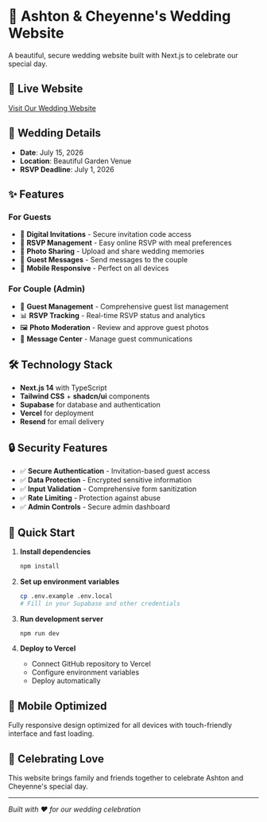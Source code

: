 # 💒 Ashton & Cheyenne's Wedding Website

A beautiful, secure wedding website built with Next.js to celebrate our special day.

## 🌟 **Live Website**
[Visit Our Wedding Website](https://your-domain.vercel.app)

## 📅 **Wedding Details**
- **Date**: July 15, 2026
- **Location**: Beautiful Garden Venue
- **RSVP Deadline**: July 1, 2026

## ✨ **Features**

### **For Guests**
- 🎫 **Digital Invitations** - Secure invitation code access
- 📝 **RSVP Management** - Easy online RSVP with meal preferences
- 📸 **Photo Sharing** - Upload and share wedding memories
- 💌 **Guest Messages** - Send messages to the couple
- 📱 **Mobile Responsive** - Perfect on all devices

### **For Couple (Admin)**
- 👥 **Guest Management** - Comprehensive guest list management
- 📊 **RSVP Tracking** - Real-time RSVP status and analytics
- 🖼️ **Photo Moderation** - Review and approve guest photos
- 💬 **Message Center** - Manage guest communications

## 🛠️ **Technology Stack**

- **Next.js 14** with TypeScript
- **Tailwind CSS** + **shadcn/ui** components
- **Supabase** for database and authentication
- **Vercel** for deployment
- **Resend** for email delivery

## 🔒 **Security Features**

- ✅ **Secure Authentication** - Invitation-based guest access
- ✅ **Data Protection** - Encrypted sensitive information
- ✅ **Input Validation** - Comprehensive form sanitization
- ✅ **Rate Limiting** - Protection against abuse
- ✅ **Admin Controls** - Secure admin dashboard

## 🚀 **Quick Start**

1. **Install dependencies**
   ```bash
   npm install
   ```

2. **Set up environment variables**
   ```bash
   cp .env.example .env.local
   # Fill in your Supabase and other credentials
   ```

3. **Run development server**
   ```bash
   npm run dev
   ```

4. **Deploy to Vercel**
   - Connect GitHub repository to Vercel
   - Configure environment variables
   - Deploy automatically

## 📱 **Mobile Optimized**

Fully responsive design optimized for all devices with touch-friendly interface and fast loading.

## 🎉 **Celebrating Love**

This website brings family and friends together to celebrate Ashton and Cheyenne's special day.

---

*Built with ❤️ for our wedding celebration*
